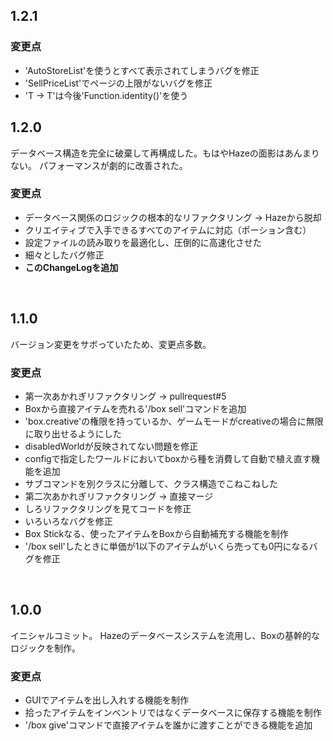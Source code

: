 ## 1.2.1
### 変更点
* 'AutoStoreList'を使うとすべて表示されてしまうバグを修正
* 'SellPriceList'でページの上限がないバグを修正
* 'T -> T'は今後'Function.identity()'を使う

## 1.2.0
データベース構造を完全に破棄して再構成した。もはやHazeの面影はあんまりない。
パフォーマンスが劇的に改善された。
### 変更点
* データベース関係のロジックの根本的なリファクタリング -> Hazeから脱却
* クリエイティブで入手できるすべてのアイテムに対応（ポーション含む）
* 設定ファイルの読み取りを最適化し、圧倒的に高速化させた
* 細々としたバグ修正
* **このChangeLogを追加**

<br>

## 1.1.0
バージョン変更をサボっていたため、変更点多数。
### 変更点
* 第一次あかれぎリファクタリング -> pullrequest#5
* Boxから直接アイテムを売れる'/box sell'コマンドを追加
* 'box.creative'の権限を持っているか、ゲームモードがcreativeの場合に無限に取り出せるようにした
* disabledWorldが反映されてない問題を修正
* configで指定したワールドにおいてboxから種を消費して自動で植え直す機能を追加
* サブコマンドを別クラスに分離して、クラス構造でこねこねした
* 第二次あかれぎリファクタリング -> 直接マージ
* しろリファクタリングを見てコードを修正
* いろいろなバグを修正
* Box Stickなる、使ったアイテムをBoxから自動補充する機能を制作
* '/box sell'したときに単価が1以下のアイテムがいくら売っても0円になるバグを修正

<br>

## 1.0.0
イニシャルコミット。
Hazeのデータベースシステムを流用し、Boxの基幹的なロジックを制作。
### 変更点
* GUIでアイテムを出し入れする機能を制作
* 拾ったアイテムをインベントリではなくデータベースに保存する機能を制作
* '/box give'コマンドで直接アイテムを誰かに渡すことができる機能を追加
